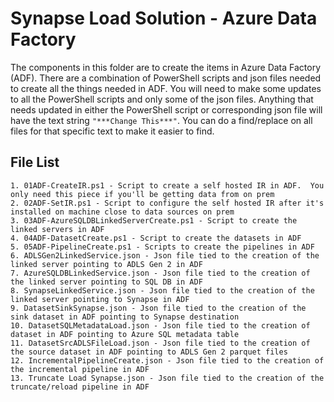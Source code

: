  # Synapse Load Solution - Azure Data Factory
The components in this folder are to create the items in Azure Data Factory (ADF).  There are a combination of PowerShell scripts and json files needed to create all the things needed in ADF.  You will need to make some updates to all the PowerShell scripts and only some of the json files.  Anything that needs updated in either the PowerShell script or corresponding json file will have the text string `"***Change This***"`.  You can do a find/replace on all files for that specific text to make it easier to find.  
	

## File List 
	1. 01ADF-CreateIR.ps1 - Script to create a self hosted IR in ADF.  You only need this piece if you'll be getting data from on prem
	2. 02ADF-SetIR.ps1 - Script to configure the self hosted IR after it's installed on machine close to data sources on prem 
	3. 03ADF-AzureSQLDBLinkedServerCreate.ps1 - Script to create the linked servers in ADF 
	4. 04ADF-DatasetCreate.ps1 - Script to create the datasets in ADF 
	5. 05ADF-PipelineCreate.ps1 - Scripts to create the pipelines in ADF 
	6. ADLSGen2LinkedService.json - Json file tied to the creation of the linked server pointing to ADLS Gen 2 in ADF
	7. AzureSQLDBLinkedService.json - Json file tied to the creation of the linked server pointing to SQL DB in ADF
	8. SynapseLinkedService.json - Json file tied to the creation of the linked server pointing to Synapse in ADF
	9. DatasetSinkSynapse.json - Json file tied to the creation of the sink dataset in ADF pointing to Synapse destination
	10. DatasetSQLMetadataLoad.json - Json file tied to the creation of dataset in ADF pointing to Azure SQL metadata table 
	11. DatasetSrcADLSFileLoad.json - Json file tied to the creation of the source dataset in ADF pointing to ADLS Gen 2 parquet files
	12. IncrementalPipelineCreate.json - Json file tied to the creation of the incremental pipeline in ADF 
	13. Truncate Load Synapse.json - Json file tied to the creation of the truncate/reload pipeline in ADF 


